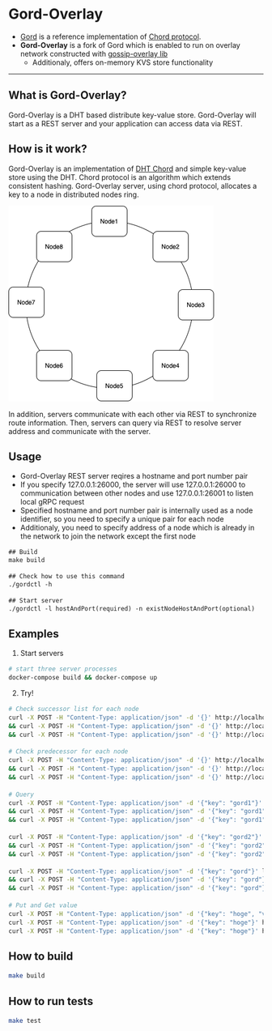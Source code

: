 # **Gord-Overlay**
- [Gord](https://github.com/taisho6339/gord) is a reference implementation of [Chord protocol](https://pdos.csail.mit.edu/papers/ton:chord/paper-ton.pdf).
- **Gord-Overlay** is a fork of Gord which is enabled to run on overlay network constructed with [gossip-overlay lib](https://github.com/ryogrid/gossip-overlay)
  - Additionaly, offers on-memory KVS store functionality

---

## What is Gord-Overlay?
Gord-Overlay is a DHT based distribute key-value store.
Gord-Overlay will start as a REST server and your application can access data via REST.

## How is it work?
Gord-Overlay is an implementation of [DHT Chord](https://pdos.csail.mit.edu/papers/ton:chord/paper-ton.pdf) and simple key-value store using the DHT.
Chord protocol is an algorithm which extends consistent hashing.
Gord-Overlay server, using chord protocol, allocates a key to a node in distributed nodes ring.

![chord ring](docs/architecture-1.png) 

In addition, servers communicate with each other via REST to synchronize route information.
Then, servers can query via REST to resolve server address and communicate with the server.

## Usage
- Gord-Overlay REST server reqires a hostname and port number pair
- If you specify 127.0.0.1:26000, the server will use 127.0.0.1:26000 to communication between other nodes and use 127.0.0.1:26001 to listen local gRPC request
- Specified hostname and port number pair is internally used as a node identifier, so you need to specify a unique pair for each node
- Additionaly, you need to specify address of a node which is already in the network to join the network except the first node

```
## Build
make build

## Check how to use this command
./gordctl -h

## Start server
./gordctl -l hostAndPort(required) -n existNodeHostAndPort(optional)
```

## Examples

1. Start servers
```bash
# start three server processes
docker-compose build && docker-compose up
```

2. Try! 
```bash
# Check successor list for each node
curl -X POST -H "Content-Type: application/json" -d '{}' http://localhost:26040/server.InternalService/Successors \
&& curl -X POST -H "Content-Type: application/json" -d '{}' http://localhost:36040/server.InternalService/Successors \
&& curl -X POST -H "Content-Type: application/json" -d '{}' http://localhost:46040/server.InternalService/Successors

# Check predecessor for each node
curl -X POST -H "Content-Type: application/json" -d '{}' http://localhost:26040/server.InternalService/Predecessor \
&& curl -X POST -H "Content-Type: application/json" -d '{}' http://localhost:36040/server.InternalService/Predecessor \
&& curl -X POST -H "Content-Type: application/json" -d '{}' http://localhost:46040/server.InternalService/Predecessor

# Query
curl -X POST -H "Content-Type: application/json" -d '{"key": "gord1"}' http://localhost:26041/server.ExternalService/FindHostForKey \
&& curl -X POST -H "Content-Type: application/json" -d '{"key": "gord1"}' http://localhost:36041/server.ExternalService/FindHostForKey \
&& curl -X POST -H "Content-Type: application/json" -d '{"key": "gord1"}' http://localhost:46041/server.ExternalService/FindHostForKey 

curl -X POST -H "Content-Type: application/json" -d '{"key": "gord2"}' http://localhost:26041/server.ExternalService/FindHostForKey \
&& curl -X POST -H "Content-Type: application/json" -d '{"key": "gord2"}' http://localhost:36041 server.ExternalService/FindHostForKey \
&& curl -X POST -H "Content-Type: application/json" -d '{"key": "gord2"}' http://localhost:46041 server.ExternalService/FindHostForKey 

curl -X POST -H "Content-Type: application/json" -d '{"key": "gord"}' localhost:26041 server.ExternalService/FindHostForKey \
&& curl -X POST -H "Content-Type: application/json" -d '{"key": "gord"}' localhost:36041 server.ExternalService/FindHostForKey \
&& curl -X POST -H "Content-Type: application/json" -d '{"key": "gord"}' localhost:46041 server.ExternalService/FindHostForKey

# Put and Get value
curl -X POST -H "Content-Type: application/json" -d '{"key": "hoge", "value": "foobar"}' http://localhost:26041/server.ExternalService/PutValue
curl -X POST -H "Content-Type: application/json" -d '{"key": "hoge"}' http://localhost:36041/server.ExternalService/GetValue
curl -X POST -H "Content-Type: application/json" -d '{"key": "hoge"}' http://localhost:46041/server.ExternalService/GetValue
```

## How to build
```bash
make build
```

## How to run tests
```bash
make test
```
